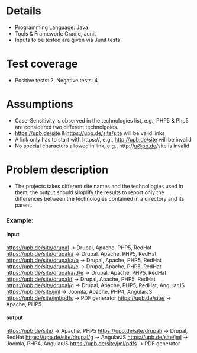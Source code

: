 # Details #
* Programming Language: Java
* Tools & Framework: Gradle, Junit
* Inputs to be tested are given via Junit tests

# Test coverage #
* Positive tests: 2, Negative tests: 4

# Assumptions
* Case-Sensitivity is observed in the technologies list, e.g., PHP5 & Php5 are considered two different technolgoies.
* https://upb.de/site & https://upb.de/site/site will be valid links
* A link only has to start with https://, e.g., http://upb.de/site  will be invalid
* No special characters allowed in link, e.g., http://u@pb.de/site is invalid

# Problem description
* The projects takes different site names and the technollogies used in them, the output should simplify the results to report only the differences between the
technologies contained in a directory and its parent.

### Example:

#### Input

https://upb.de/site/drupal -> Drupal, Apache, PHP5, RedHat
https://upb.de/site/drupal/a -> Drupal, Apache, PHP5, RedHat
https://upb.de/site/drupal/a/b -> Drupal, Apache, PHP5, RedHat
https://upb.de/site/drupal/a/c -> Drupal, Apache, PHP5, RedHat
https://upb.de/site/drupal/a/d/e -> Drupal, Apache, PHP5, RedHat
https://upb.de/site/drupal/f -> Drupal, Apache, PHP5, RedHat
https://upb.de/site/drupal/g -> Drupal, Apache, PHP5, RedHat, AngularJS
https://upb.de/site/jml -> Joomla, Apache, PHP4, AngularJS
https://upb.de/site/jml/pdfs -> PDF generator
https://upb.de/site/ -> Apache, PHP5

#### output

https://upb.de/site/ -> Apache, PHP5
https://upb.de/site/drupal/ -> Drupal, RedHat
https://upb.de/site/drupal/g -> AngularJS
https://upb.de/site/jml -> Joomla, PHP4, AngularJS
https://upb.de/site/jml/pdfs -> PDF generator
